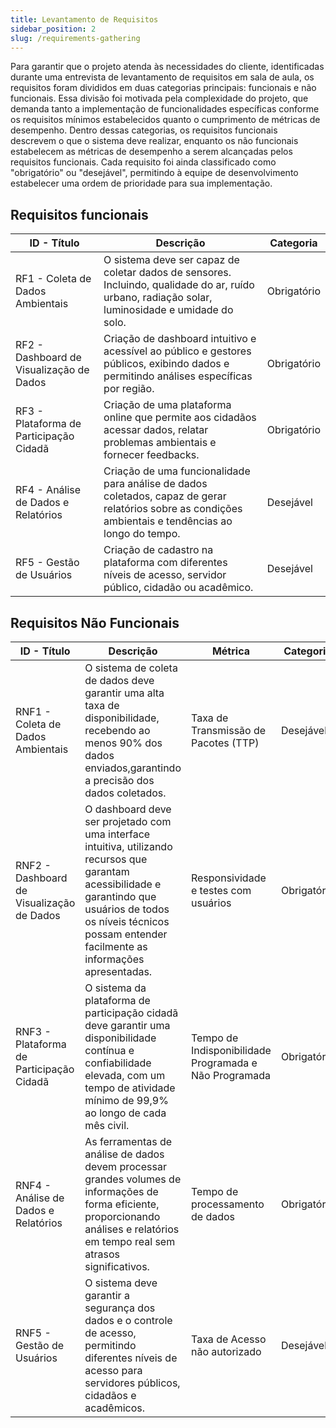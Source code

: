 ```yaml
---
title: Levantamento de Requisitos
sidebar_position: 2
slug: /requirements-gathering
---
```


Para garantir que o projeto atenda às necessidades do cliente, identificadas durante uma entrevista de levantamento de requisitos em sala de aula, os requisitos foram divididos em duas categorias principais: funcionais e não funcionais. Essa divisão foi motivada pela complexidade do projeto, que demanda tanto a implementação de funcionalidades específicas conforme os requisitos mínimos estabelecidos quanto o cumprimento de métricas de desempenho. Dentro dessas categorias, os requisitos funcionais descrevem o que o sistema deve realizar, enquanto os não funcionais estabelecem as métricas de desempenho a serem alcançadas pelos requisitos funcionais. Cada requisito foi ainda classificado como "obrigatório" ou "desejável", permitindo à equipe de desenvolvimento estabelecer uma ordem de prioridade para sua implementação.

## Requisitos funcionais


| ID - Título                     |  Descrição    | Categoria  |
| --------------------------------| ------------- | ---------  |
| RF1 - Coleta de Dados Ambientais| O sistema deve ser capaz de coletar dados de sensores. Incluindo, qualidade do ar, ruído urbano, radiação solar, luminosidade e umidade do solo.             |       Obrigatório     |
| RF2 - Dashboard de Visualização de Dados | Criação de dashboard intuitivo e acessível ao público e gestores públicos, exibindo dados e permitindo análises específicas por região.            |           Obrigatório    |            
| RF3 - Plataforma de Participação Cidadã | Criação de uma plataforma online que permite aos cidadãos acessar dados, relatar problemas ambientais e fornecer feedbacks. | Obrigatório |
| RF4 - Análise de Dados e Relatórios |  Criação de uma funcionalidade para análise de dados coletados, capaz de gerar relatórios sobre as condições ambientais e tendências ao longo do tempo. | Desejável |
| RF5 - Gestão de Usuários | Criação de cadastro na plataforma com diferentes níveis de acesso, servidor público, cidadão ou acadêmico. | Desejável |

## Requisitos Não Funcionais

| ID - Título                     |  Descrição    | Métrica    | Categoria  |
| --------------------------------| ------------- | ---------  | -----------|
| RNF1 - Coleta de Dados Ambientais | O sistema de coleta de dados deve garantir uma alta taxa de disponibilidade, recebendo ao menos 90% dos dados enviados,garantindo a precisão dos dados coletados. | Taxa de Transmissão de Pacotes (TTP) | Desejável |
| RNF2 - Dashboard de Visualização de Dados | O dashboard deve ser projetado com uma interface intuitiva, utilizando recursos que garantam acessibilidade e garantindo que usuários de todos os níveis técnicos possam entender facilmente as informações apresentadas. | Responsividade e testes com usuários | Obrigatório |
| RNF3 - Plataforma de Participação Cidadã | O sistema da plataforma de participação cidadã deve garantir uma disponibilidade contínua e confiabilidade elevada, com um tempo de atividade mínimo de 99,9% ao longo de cada mês civil. | Tempo de Indisponibilidade Programada e Não Programada | Obrigatório |
| RNF4 - Análise de Dados e Relatórios | As ferramentas de análise de dados devem processar grandes volumes de informações de forma eficiente, proporcionando análises e relatórios em tempo real sem atrasos significativos. | Tempo de processamento de dados | Obrigatório |
| RNF5 - Gestão de Usuários | O sistema deve garantir a segurança dos dados e o controle de acesso, permitindo diferentes níveis de acesso para servidores públicos, cidadãos e acadêmicos. | Taxa de Acesso não autorizado | Desejável |



